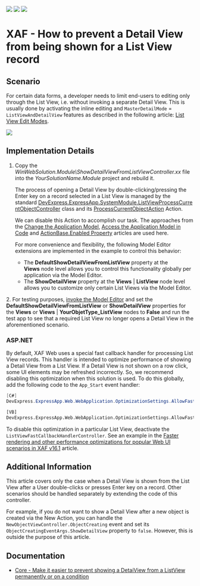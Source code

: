 <!-- default badges list -->
![](https://img.shields.io/endpoint?url=https://codecentral.devexpress.com/api/v1/VersionRange/128592237/17.2.7%2B)
[![](https://img.shields.io/badge/Open_in_DevExpress_Support_Center-FF7200?style=flat-square&logo=DevExpress&logoColor=white)](https://supportcenter.devexpress.com/ticket/details/E622)
[![](https://img.shields.io/badge/📖_How_to_use_DevExpress_Examples-e9f6fc?style=flat-square)](https://docs.devexpress.com/GeneralInformation/403183)
<!-- default badges end -->

# XAF - How to prevent a Detail View from being shown for a List View record

## Scenario

For certain data forms, a developer needs to limit end-users to editing only through the List View, i.e. without invoking a separate Detail View. This is usually done by activating the inline editing and `MasterDetailMode` = `ListViewAndDetailView` features as described in the following article: [List View Edit Modes](https://docs.devexpress.com/eXpressAppFramework/113249/ui-construction/views/list-view-edit-modes).

![](https://raw.githubusercontent.com/DevExpress-Examples/how-to-prevent-a-detailview-from-being-shown-for-a-listview-record-e622/17.2.7+/media/f4c032a0-35fa-11e5-80bf-00155d62480c.png)

## Implementation Details

1. Copy the _WinWebSolution.Module\ShowDetailViewFromListViewController.xx_ file into the _YourSolutionName.Module_ project and rebuild it.
   
   The process of opening a Detail View by double-clicking/pressing the Enter key on a record selected in a List View is managed by the standard [DevExpress.ExpressApp.SystemModule.ListViewProcessCurrentObjectController](https://docs.devexpress.com/eXpressAppFramework/DevExpress.ExpressApp.SystemModule.ListViewProcessCurrentObjectController) class and its [ProcessCurrentObjectAction](https://docs.devexpress.com/eXpressAppFramework/DevExpress.ExpressApp.SystemModule.ListViewProcessCurrentObjectController.ProcessCurrentObjectAction) Action.
   
   We can disable this Action to accomplish our task. The approaches from the [Change the Application Model](https://docs.devexpress.com/eXpressAppFramework/403527/ui-construction/application-model-ui-settings-storage/change-application-model), [Access the Application Model in Code](https://documentation.devexpress.com/#eXpressAppFramework/CustomDocument112810) and [ActionBase.Enabled Property](https://documentation.devexpress.com/#eXpressAppFramework/DevExpressExpressAppActionsActionBase_Enabledtopic) articles are used here.
   
   For more convenience and flexibility, the following Model Editor extensions are implemented in the example to control this behavior:
   
   * The **DefaultShowDetailViewFromListView** property at the **Views** node level allows you to control this functionality globally per application via the Model Editor.
   * The **ShowDetailView** property at the **Views** | **ListView** node level allows you to customize only certain List Views via the Model Editor.

2. For testing purposes, [invoke the Model Editor](https://documentation.devexpress.com/eXpressAppFramework/CustomDocument113326.aspx) and set the **DefaultShowDetailViewFromListView** or **ShowDetailView** properties for the **Views** or **Views** | **YourObjetType_ListView** nodes to **False** and run the test app to see that a required List View no longer opens a Detail View in the aforementioned scenario.

### ASP.NET

By default, XAF Web uses a special fast callback handler for processing List View records. This handler is intended to optimize performance of showing a Detail View from a List View. If a Detail View is not shown on a row click, some UI elements may be refreshed incorrectly. So, we recommend disabling this optimization when this solution is used. To do this globally, add the following code to the `App_Start` event handler:
  
```csharp
[C#]
DevExpress.ExpressApp.Web.WebApplication.OptimizationSettings.AllowFastProcessListViewRecordActions = false;
```

```vb
[VB]
DevExpress.ExpressApp.Web.WebApplication.OptimizationSettings.AllowFastProcessListViewRecordActions = False
```

To disable this optimization in a particular List View, deactivate the `ListViewFastCallbackHandlerController`. See an example in the [Faster rendering and other performance optimizations for popular Web UI scenarios in XAF v16.1](https://www.devexpress.com/Support/Center/Question/Details/T386142/faster-rendering-and-other-performance-optimizations-for-popular-web-ui-scenarios-in-xaf) article.

## Additional Information

This article covers only the case when a Detail View is shown from the List View after a User double-clicks or presses Enter key on a record. Other scenarios should be handled separately by extending the code of this controller.

For example, if you do not want to show a Detail View after a new object is created via the New Action, you can handle the `NewObjectViewController.ObjectCreating` event and set its `ObjectCreatingEventArgs.ShowDetailView` property to `false`. However, this is outside the purpose of this article.

## Documentation

* [Core - Make it easier to prevent showing a DetaiView from a ListView permanently or on a condition](https://supportcenter.devexpress.com/ticket/details/s34026/core-make-it-easier-to-prevent-showing-a-detaiview-from-a-listview-permanently-or-on-a)
